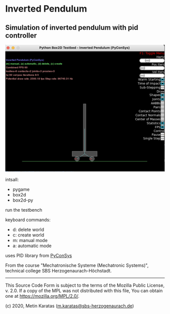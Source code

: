 # Inverted Pendulum

## Simulation of inverted pendulum with pid controller

![pendulum_start](./pendulum/pics/pendulum_start.png)

intsall:
- pygame
- box2d
- box2d-py

run the testbench

keyboard commands:
- d: delete world
- c: create world
- m: manual mode
- a: automatic mode


uses PID library from [PyConSys](https://github.com/mck-sbs/PyConSys)


From the course "Mechatronische Systeme (Mechatronic Systems)", technical college SBS Herzogenaurach-Höchstadt.

___________________________________________________________________________________________

This Source Code Form is subject to the terms of the Mozilla Public
License, v. 2.0. If a copy of the MPL was not distributed with this
file, You can obtain one at https://mozilla.org/MPL/2.0/.

(c) 2020, Metin Karatas (m.karatas@sbs-herzogenaurach.de)

